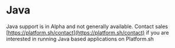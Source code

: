 # Java

Java support is in Alpha and not generally available. Contact sales [https://platform.sh/contact](https://platform.sh/contact) if you are interested in running Java based applications on Platform.sh